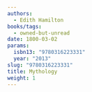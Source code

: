 ```yaml
---
authors:
  - Edith Hamilton
books/tags:
  - owned-but-unread
date: 1800-03-02
params:
  isbn13: "9780316223331"
  year: "2013"
slug: "9780316223331"
title: Mythology
weight: 1
---
```


<!--more-->
